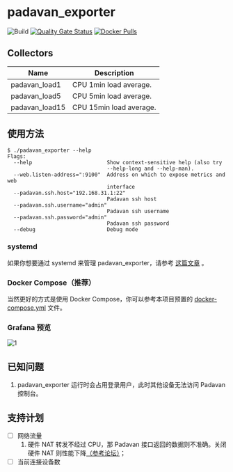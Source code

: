 # padavan_exporter
![Build](https://github.com/Bpazy/padavan_exporter/workflows/Build/badge.svg)
[![Quality Gate Status](https://sonarcloud.io/api/project_badges/measure?project=Bpazy_padavan_exporter&metric=alert_status)](https://sonarcloud.io/dashboard?id=Bpazy_padavan_exporter)
[![Docker Pulls](https://img.shields.io/docker/pulls/bpazy/padavan_exporter)](https://hub.docker.com/r/bpazy/padavan_exporter)

## Collectors
Name     | Description
---------|-------------
padavan_load1 | CPU 1min load average. 
padavan_load5 | CPU 5min load average. 
padavan_load15 | CPU 15min load average. 

## 使用方法
```shell
$ ./padavan_exporter --help
Flags:
  --help                        Show context-sensitive help (also try
                                --help-long and --help-man).
  --web.listen-address=":9100"  Address on which to expose metrics and web
                                interface
  --padavan.ssh.host="192.168.31.1:22"
                                Padavan ssh host
  --padavan.ssh.username="admin"
                                Padavan ssh username
  --padavan.ssh.password="admin"
                                Padavan ssh password
  --debug                       Debug mode
```
### systemd
如果你想要通过 systemd 来管理 padavan_exporter，请参考 [这篇文章](https://blog.csdn.net/hanziyuan08/article/details/107749078) 。
### Docker Compose（推荐）
当然更好的方式是使用 Docker Compose，你可以参考本项目预置的 [docker-compose.yml](./docker-compose.yml) 文件。

### Grafana 预览
![1](https://user-images.githubusercontent.com/9838749/89121355-c6c10700-d4f0-11ea-92db-499de60bc027.png)

## 已知问题
1. padavan_exporter 运行时会占用登录用户，此时其他设备无法访问 Padavan 控制台。

## 支持计划
- [ ] 网络流量
  1. 硬件 NAT 转发不经过 CPU，那 Padavan 接口返回的数据则不准确。关闭硬件 NAT 则性能下降[（参考论坛）](https://www.right.com.cn/forum/thread-4043290-1-1.html)；
- [ ] 当前连接设备数
